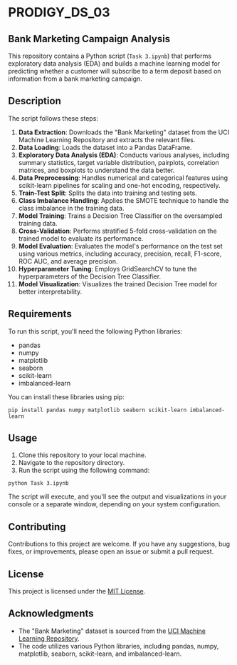 # PRODIGY_DS_03

## Bank Marketing Campaign Analysis

This repository contains a Python script (`Task 3.ipynb`) that performs exploratory data analysis (EDA) and builds a machine learning model for predicting whether a customer will subscribe to a term deposit based on information from a bank marketing campaign.

## Description

The script follows these steps:

1. **Data Extraction**: Downloads the "Bank Marketing" dataset from the UCI Machine Learning Repository and extracts the relevant files.
2. **Data Loading**: Loads the dataset into a Pandas DataFrame.
3. **Exploratory Data Analysis (EDA)**: Conducts various analyses, including summary statistics, target variable distribution, pairplots, correlation matrices, and boxplots to understand the data better.
4. **Data Preprocessing**: Handles numerical and categorical features using scikit-learn pipelines for scaling and one-hot encoding, respectively.
5. **Train-Test Split**: Splits the data into training and testing sets.
6. **Class Imbalance Handling**: Applies the SMOTE technique to handle the class imbalance in the training data.
7. **Model Training**: Trains a Decision Tree Classifier on the oversampled training data.
8. **Cross-Validation**: Performs stratified 5-fold cross-validation on the trained model to evaluate its performance.
9. **Model Evaluation**: Evaluates the model's performance on the test set using various metrics, including accuracy, precision, recall, F1-score, ROC AUC, and average precision.
10. **Hyperparameter Tuning**: Employs GridSearchCV to tune the hyperparameters of the Decision Tree Classifier.
11. **Model Visualization**: Visualizes the trained Decision Tree model for better interpretability.

## Requirements

To run this script, you'll need the following Python libraries:

- pandas
- numpy
- matplotlib
- seaborn
- scikit-learn
- imbalanced-learn

You can install these libraries using pip:
```
pip install pandas numpy matplotlib seaborn scikit-learn imbalanced-learn

```
## Usage

1. Clone this repository to your local machine.
2. Navigate to the repository directory.
3. Run the script using the following command:
```
python Task 3.ipynb
```
The script will execute, and you'll see the output and visualizations in your console or a separate window, depending on your system configuration.

## Contributing

Contributions to this project are welcome. If you have any suggestions, bug fixes, or improvements, please open an issue or submit a pull request.

## License

This project is licensed under the [MIT License](LICENSE).

## Acknowledgments

- The "Bank Marketing" dataset is sourced from the [UCI Machine Learning Repository](https://archive.ics.uci.edu/ml/datasets/bank+marketing).
- The code utilizes various Python libraries, including pandas, numpy, matplotlib, seaborn, scikit-learn, and imbalanced-learn.

